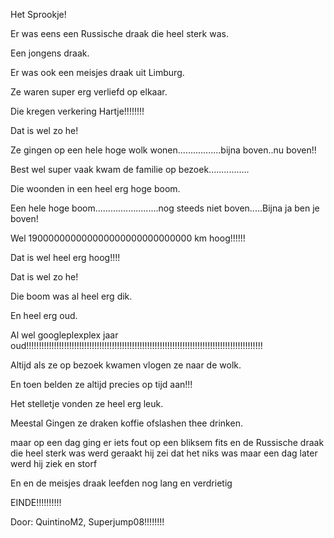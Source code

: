 Het Sprookje!

Er was eens een Russische draak die heel sterk was.

Een jongens draak.

Er was ook een meisjes draak uit Limburg.

Ze waren super erg verliefd op elkaar.

Die kregen verkering Hartje!!!!!!!!

Dat is wel zo he!

Ze gingen op een hele hoge wolk wonen.................bijna boven..nu boven!!

Best wel super vaak kwam de familie op bezoek................

Die woonden in een heel erg hoge boom.

Een hele hoge boom.........................nog steeds niet boven.....Bijna ja ben je boven!

Wel 190000000000000000000000000000 km hoog!!!!!!

Dat is wel heel erg hoog!!!!

Dat is wel zo he! 

Die boom was al heel erg dik.

En heel erg oud.

Al wel googleplexplex jaar oud!!!!!!!!!!!!!!!!!!!!!!!!!!!!!!!!!!!!!!!!!!!!!!!!!!!!!!!!!!!!!!!!!!!!!!!!!!!!!!!!!!!!!!!!!!!!!!

Altijd als ze op bezoek kwamen vlogen ze naar de wolk.

En toen belden ze altijd precies op tijd aan!!!

Het stelletje vonden ze heel erg leuk.

Meestal Gingen ze draken koffie ofslashen thee drinken.

maar op een dag ging er iets fout op een bliksem fits en de Russische draak die heel sterk was werd  geraakt hij zei dat het niks was maar een dag later werd hij ziek en storf  

En en de meisjes draak leefden nog lang en verdrietig 

EINDE!!!!!!!!!!



Door: QuintinoM2, Superjump08!!!!!!!!

